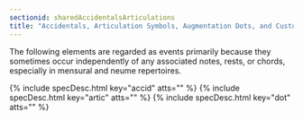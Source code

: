 ```yaml
---
sectionid: sharedAccidentalsArticulations
title: "Accidentals, Articulation Symbols, Augmentation Dots, and Custos Signs"
---
```




The following elements are regarded as events primarily because they sometimes occur
independently of any associated notes, rests, or chords, especially in mensural and
neume
repertoires.



{% include specDesc.html key="accid" atts="" %}
{% include specDesc.html key="artic" atts="" %}
{% include specDesc.html key="dot" atts="" %}



